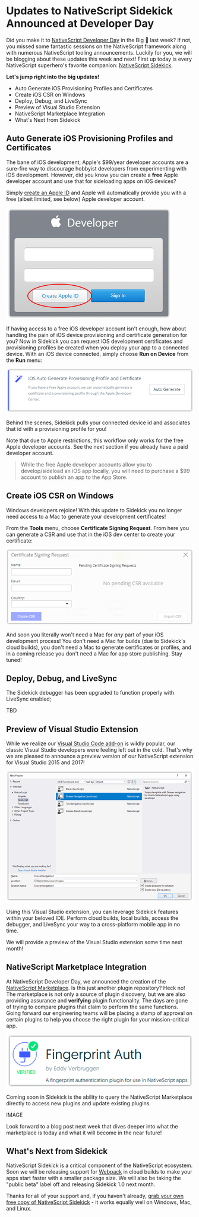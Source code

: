 # Updates to NativeScript Sidekick Announced at Developer Day

Did you make it to [NativeScript Developer Day](http://developerday.nativescript.org/) in the Big 🍎 last week? If not, you missed some fantastic sessions on the NativeScript framework along with numerous NativeScript tooling announcements. Luckily for you, we will be blogging about these updates this week and next! First up today is every NativeScript superhero's favorite companion: [NativeScript Sidekick](https://www.nativescript.org/nativescript-sidekick).

**Let's jump right into the big updates!**

- Auto Generate iOS Provisioning Profiles and Certificates
- Create iOS CSR on Windows
- Deploy, Debug, and LiveSync
- Preview of Visual Studio Extension
- NativeScript Marketplace Integration
- What's Next from Sidekick

## Auto Generate iOS Provisioning Profiles and Certificates

The bane of iOS development, Apple's $99/year developer accounts are a sure-fire way to discourage hobbyist developers from experimenting with iOS development. However, did you know you can create a **free** Apple developer account and use that for sideloading apps on iOS devices?

Simply [create an Apple ID](https://appleid.apple.com/account#!&page=create) and Apple will automatically provide you with a free (albeit limited, see below) Apple developer account.

![free apple developer account](apple-developer-account.png)

If having access to a free iOS developer account isn't enough, how about handling the pain of iOS device provisioning and certificate generation for you? Now in Sidekick you can request iOS development certificates and provisioning profiles be created when you deploy your app to a connected device. With an iOS device connected, simply choose **Run on Device** from the **Run** menu:

![ios generate profile certificate](ios-generate-profile-cert.png)

Behind the scenes, Sidekick pulls your connected device id and associates that id with a provisioning profile for you!

Note that due to Apple restrictions, this workflow only works for the free Apple developer accounts. See the next section if you already have a paid developer account.

> While the free Apple developer accounts allow you to develop/sideload an iOS app locally, you will need to purchase a $99 account to publish an app to the App Store.

## Create iOS CSR on Windows

Windows developers rejoice! With this update to Sidekick you no longer need access to a Mac to generate your development certificates!

From the **Tools** menu, choose **Certificate Signing Request**. From here you can generate a CSR and use that in the iOS dev center to create your certificate: 

![create csr](sidekick-csr.png)

And soon you literally won't need a Mac for *any* part of your iOS development process! You don't need a Mac for builds (due to Sidekick's cloud builds), you don't need a Mac to generate certificates or profiles, and in a coming release you don't need a Mac for app store publishing. Stay tuned!

## Deploy, Debug, and LiveSync

The Sidekick debugger has been upgraded to function properly with LiveSync enabled;

TBD

## Preview of Visual Studio Extension

While we realize our [Visual Studio Code add-on](https://www.nativescript.org/nativescript-for-visual-studio-code) is wildly popular, our classic Visual Studio developers were feeling left out in the cold. That's why we are pleased to announce a preview version of our NativeScript extension for Visual Studio 2015 and 2017!

![visual studio extension for sidekick](visual-studio.png)

Using this Visual Studio extension, you can leverage Sidekick features within your beloved IDE. Perform cloud builds, local builds, access the debugger, and LiveSync your way to a cross-platform mobile app in no time.

We will provide a preview of the Visual Studio extension some time next month!

## NativeScript Marketplace Integration

At NativeScript Developer Day, we announced the creation of the [NativeScript Marketplace](http://market.nativescript.org/). Is this just another plugin repository? Heck no! The marketplace is not only a source of plugin discovery, but we are also providing assurance and **verifying** plugin functionality. The days are gone of trying to compare plugins that claim to perform the same functions. Going forward our engineering teams will be placing a stamp of approval on certain plugins to help you choose the right plugin for your mission-critical app.

![nativescript marketplace](marketplace.png)

Coming soon in Sidekick is the ability to query the NativeScript Marketplace directly to access new plugins and update existing plugins.

IMAGE

Look forward to a blog post next week that dives deeper into what the marketplace is today and what it will become in the near future!

## What's Next from Sidekick

NativeScript Sidekick is a critical component of the NativeScript ecosystem. Soon we will be releasing support for [Webpack](https://docs.nativescript.org/best-practices/bundling-with-webpack) in cloud builds to make your apps start faster with a smaller package size. We will also be taking the "public beta" label off and releasing Sidekick 1.0 next month.

Thanks for all of your support and, if you haven't already, [grab your own free copy of NativeScript Sidekick](https://www.nativescript.org/nativescript-sidekick) - it works equally well on Windows, Mac, and Linux.
